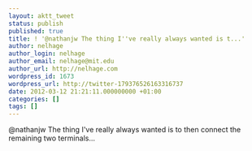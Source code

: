 ```yaml
---
layout: aktt_tweet
status: publish
published: true
title: ! '@nathanjw The thing I''ve really always wanted is t...'
author: nelhage
author_login: nelhage
author_email: nelhage@mit.edu
author_url: http://nelhage.com
wordpress_id: 1673
wordpress_url: http://twitter-179376526163316737
date: 2012-03-12 21:21:11.000000000 +01:00
categories: []
tags: []
---
```

@nathanjw The thing I've really always wanted is to then connect the remaining two terminals...
